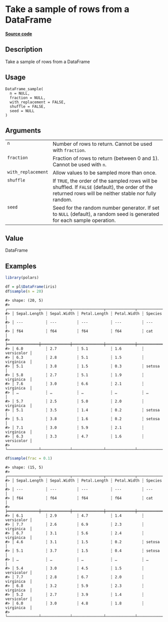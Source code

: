 

# Take a sample of rows from a DataFrame

[**Source code**](https://github.com/pola-rs/r-polars/tree/main/R/dataframe__frame.R#L1845)

## Description

Take a sample of rows from a DataFrame

## Usage

<pre><code class='language-R'>DataFrame_sample(
  n = NULL,
  fraction = NULL,
  with_replacement = FALSE,
  shuffle = FALSE,
  seed = NULL
)
</code></pre>

## Arguments

<table>
<tr>
<td style="white-space: nowrap; font-family: monospace; vertical-align: top">
<code id="DataFrame_sample_:_n">n</code>
</td>
<td>
Number of rows to return. Cannot be used with <code>fraction</code>.
</td>
</tr>
<tr>
<td style="white-space: nowrap; font-family: monospace; vertical-align: top">
<code id="DataFrame_sample_:_fraction">fraction</code>
</td>
<td>
Fraction of rows to return (between 0 and 1). Cannot be used with
<code>n</code>.
</td>
</tr>
<tr>
<td style="white-space: nowrap; font-family: monospace; vertical-align: top">
<code id="DataFrame_sample_:_with_replacement">with_replacement</code>
</td>
<td>
Allow values to be sampled more than once.
</td>
</tr>
<tr>
<td style="white-space: nowrap; font-family: monospace; vertical-align: top">
<code id="DataFrame_sample_:_shuffle">shuffle</code>
</td>
<td>
If <code>TRUE</code>, the order of the sampled rows will be shuffled. If
<code>FALSE</code> (default), the order of the returned rows will be
neither stable nor fully random.
</td>
</tr>
<tr>
<td style="white-space: nowrap; font-family: monospace; vertical-align: top">
<code id="DataFrame_sample_:_seed">seed</code>
</td>
<td>
Seed for the random number generator. If set to <code>NULL</code>
(default), a random seed is generated for each sample operation.
</td>
</tr>
</table>

## Value

DataFrame

## Examples

``` r
library(polars)

df = pl$DataFrame(iris)
df$sample(n = 20)
```

    #> shape: (20, 5)
    #> ┌──────────────┬─────────────┬──────────────┬─────────────┬────────────┐
    #> │ Sepal.Length ┆ Sepal.Width ┆ Petal.Length ┆ Petal.Width ┆ Species    │
    #> │ ---          ┆ ---         ┆ ---          ┆ ---         ┆ ---        │
    #> │ f64          ┆ f64         ┆ f64          ┆ f64         ┆ cat        │
    #> ╞══════════════╪═════════════╪══════════════╪═════════════╪════════════╡
    #> │ 6.0          ┆ 2.7         ┆ 5.1          ┆ 1.6         ┆ versicolor │
    #> │ 6.3          ┆ 2.8         ┆ 5.1          ┆ 1.5         ┆ virginica  │
    #> │ 5.1          ┆ 3.8         ┆ 1.5          ┆ 0.3         ┆ setosa     │
    #> │ 5.8          ┆ 2.7         ┆ 5.1          ┆ 1.9         ┆ virginica  │
    #> │ 7.6          ┆ 3.0         ┆ 6.6          ┆ 2.1         ┆ virginica  │
    #> │ …            ┆ …           ┆ …            ┆ …           ┆ …          │
    #> │ 5.7          ┆ 2.5         ┆ 5.0          ┆ 2.0         ┆ virginica  │
    #> │ 5.1          ┆ 3.5         ┆ 1.4          ┆ 0.2         ┆ setosa     │
    #> │ 5.1          ┆ 3.8         ┆ 1.6          ┆ 0.2         ┆ setosa     │
    #> │ 7.1          ┆ 3.0         ┆ 5.9          ┆ 2.1         ┆ virginica  │
    #> │ 6.3          ┆ 3.3         ┆ 4.7          ┆ 1.6         ┆ versicolor │
    #> └──────────────┴─────────────┴──────────────┴─────────────┴────────────┘

``` r
df$sample(frac = 0.1)
```

    #> shape: (15, 5)
    #> ┌──────────────┬─────────────┬──────────────┬─────────────┬────────────┐
    #> │ Sepal.Length ┆ Sepal.Width ┆ Petal.Length ┆ Petal.Width ┆ Species    │
    #> │ ---          ┆ ---         ┆ ---          ┆ ---         ┆ ---        │
    #> │ f64          ┆ f64         ┆ f64          ┆ f64         ┆ cat        │
    #> ╞══════════════╪═════════════╪══════════════╪═════════════╪════════════╡
    #> │ 6.1          ┆ 2.9         ┆ 4.7          ┆ 1.4         ┆ versicolor │
    #> │ 7.7          ┆ 2.6         ┆ 6.9          ┆ 2.3         ┆ virginica  │
    #> │ 6.7          ┆ 3.1         ┆ 5.6          ┆ 2.4         ┆ virginica  │
    #> │ 4.6          ┆ 3.1         ┆ 1.5          ┆ 0.2         ┆ setosa     │
    #> │ 5.1          ┆ 3.7         ┆ 1.5          ┆ 0.4         ┆ setosa     │
    #> │ …            ┆ …           ┆ …            ┆ …           ┆ …          │
    #> │ 5.4          ┆ 3.0         ┆ 4.5          ┆ 1.5         ┆ versicolor │
    #> │ 7.7          ┆ 2.8         ┆ 6.7          ┆ 2.0         ┆ virginica  │
    #> │ 6.8          ┆ 3.2         ┆ 5.9          ┆ 2.3         ┆ virginica  │
    #> │ 5.2          ┆ 2.7         ┆ 3.9          ┆ 1.4         ┆ versicolor │
    #> │ 6.0          ┆ 3.0         ┆ 4.8          ┆ 1.8         ┆ virginica  │
    #> └──────────────┴─────────────┴──────────────┴─────────────┴────────────┘
